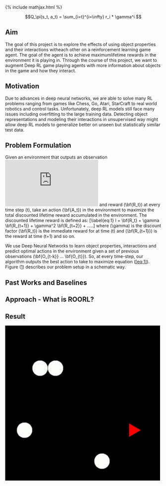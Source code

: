 
{% include mathjax.html %}

$$Q_\pi(s_t, a_t) = \sum_{i=t}^{i=\infty} r_i * \gamma^i $$

## Aim
The goal of this project is to explore the effects of using object properties and their interactions witheach other on a reinforcement learning game agent. The goal of the agent is to achieve maximumlifetime rewards in the environment it is playing in. Through the course of this project, we want to augment Deep RL game playing agents with more information about objects in the game and how they interact.

## Motivation
Due to advances in deep neural networks, we are able to solve many RL problems ranging from games like Chess, Go, Atari, StarCraft to real world robotics and control tasks. Unfortunately, deep RL models still face many issues including overfitting to the large training data. Detecting object representations and modeling their interactions in unsupervised way might allow deep RL models to generalize better on unseen but statistically similar test data.

## Problem Formulation
Given an environment that outputs an observation ![observation](https://latex.codecogs.com/gif.latex?%5Cbf%7BO_t%7D) and reward \(\bf{R_t}\) at every time step \(t\), take an action \(\bf{A_t}\) in the environment to maximize the total discounted lifetime reward accumulated in the environment. The discounted lifetime reward is defined as: \[\label{eq:1} l = \bf{R_t} + \gamma \bf{R_{t+1}} + \gamma^2 \bf{R_{t+2}} + .....\] where \(\gamma\) is the discount factor \(\bf{R_t}\) is the immediate reward for at time \(t\) and \(\bf{R_{t+1}}\) is the reward at time \(t+1\) and so on.

We use Deep Neural Networks to learn object properties, interactions and predict optimal actions in the environment given a set of previous observations \(\bf{O_{t-k}} ... \bf{O_{t}}\). So, at every time-step, our algorithm outputs the best action to take to maximize equation ([\[eq:1\]](#eq:1)). Figure ([1](#fig:1)) describes our problem setup in a schematic way.

## Past Works and Baselines

## Approach - What is ROORL?

## Result
![Video](dqn_video.gif)

